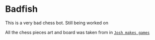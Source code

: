 # Badfish 

This is a very bad chess bot. Still being worked on 




All the chess pieces art and board was taken from in [ `Josh makes games`](https://jos-makes-games.itch.io/chess-pack)
